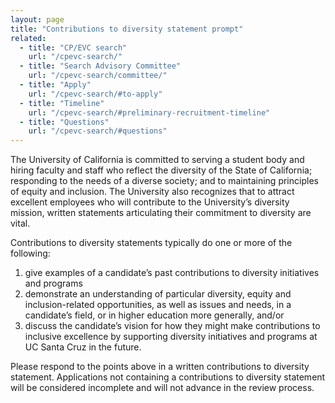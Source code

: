 ```yaml
---
layout: page
title: "Contributions to diversity statement prompt"
related:
  - title: "CP/EVC search"
    url: "/cpevc-search/"
  - title: "Search Advisory Committee"
    url: "/cpevc-search/committee/"
  - title: "Apply"
    url: "/cpevc-search/#to-apply"
  - title: "Timeline"
    url: "/cpevc-search/#preliminary-recruitment-timeline"
  - title: "Questions"
    url: "/cpevc-search/#questions"    
---
```


The University of California is committed to serving a student body and hiring faculty and staff who reflect the diversity of the State of California; responding to the needs of a diverse society; and to maintaining principles of equity and inclusion. The University also recognizes that to attract excellent employees who will contribute to the University’s diversity mission, written statements articulating their commitment to diversity are vital.

Contributions to diversity statements typically do one or more of the following:

1. give examples of a candidate’s past contributions to diversity initiatives and programs
2. demonstrate an understanding of particular diversity, equity and inclusion-related opportunities, as well as issues and needs, in a candidate’s field, or in higher education more generally, and/or 
3. discuss the candidate’s vision for how they might make contributions to inclusive excellence by supporting diversity initiatives and programs at UC Santa Cruz in the future.

Please respond to the points above in a written contributions to diversity statement. Applications not containing a contributions to diversity statement will be considered incomplete and will not advance in the review process. 
